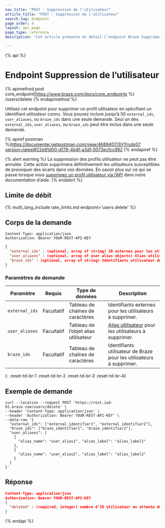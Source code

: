 ```yaml
---
nav_title: "POST : Suppression de l’utilisateur"
article_title: "POST : Suppression de l’utilisateur"
search_tag: Endpoint
page_order: 4
layout: api_page
page_type: reference
description: "Cet article présente en détail l’endpoint Braze Supprimer des informations utilisateur."

---
```

{% api %}
# Endpoint Suppression de l’utilisateur
{% apimethod post core_endpoint|https://www.braze.com/docs/core_endpoints %} 
/users/delete
{% endapimethod %}

Utilisez cet endpoint pour supprimer un profil utilisateur en spécifiant un identifiant utilisateur connu. Vous pouvez inclure jusqu’à 50 `external_ids`, `user_aliases`, ou `braze_ids` dans une seule demande. Seul un des `external_ids`, `user_aliases`, ou `braze_ids` peut être inclus dans une seule demande.

{% apiref postman %}https://documenter.getpostman.com/view/4689407/SVYrsdsG?version=latest#22e91d00-d178-4b4f-a3df-0073ecfcc992 {% endapiref %}

{% alert warning %}
La suppression des profils utilisateur ne peut pas être annulée. Cette action supprimera définitivement les utilisateurs susceptibles de provoquer des écarts dans vos données. En savoir plus sur ce qui se passe lorsque vous [supprimez un profil utilisateur via l’API]({{site.baseurl}}/help/help_articles/api/delete_user/) dans notre documentation d’aide.
{% endalert %}

## Limite de débit

{% multi_lang_include rate_limits.md endpoint='users delete' %}

## Corps de la demande

```
Content-Type: application/json
Authorization: Bearer YOUR-REST-API-KEY
```

```json
{
  "external_ids" : (optional, array of string) ID externes pour les utilisateurs à supprimer,
  "user_aliases" : (optional, array of user alias objects) Alias utilisateur pour les utilisateurs à supprimer,
  "braze_ids" : (optional, array of string) Identifiants utilisateur de Braze pour les utilisateurs à supprimer
}
```
### Paramètres de demande

| Paramètre | Requis | Type de données | Description |
| --------- | ---------| --------- | ----------- |
| `external_ids` | Facultatif | Tableau de chaînes de caractères | Identifiants externes pour les utilisateurs à supprimer. |
| `user_aliases` | Facultatif | Tableau de l’objet alias utilisateur | [Alias utilisateur]({{site.baseurl}}/api/objects_filters/user_alias_object/) pour les utilisateurs à supprimer. |
| `braze_ids` | Facultatif | Tableau de chaînes de caractères | Identifiants utilisateur de Braze pour les utilisateurs à supprimer. |
{: .reset-td-br-1 .reset-td-br-2 .reset-td-br-3  .reset-td-br-4}

## Exemple de demande
```
curl --location --request POST 'https://rest.iad-01.braze.com/users/delete' \
--header 'Content-Type: application/json' \
--header 'Authorization: Bearer YOUR-REST-API-KEY' \
--data-raw '{
  "external_ids": ["external_identifier1", "external_identifier2"],
  "braze_ids": ["braze_identifier1", "braze_identifier2"],
  "user_aliases": [
    {
      "alias_name": "user_alias1", "alias_label": "alias_label1"
    },
    {
      "alias_name": "user_alias2", "alias_label": "alias_label2"
    }
  ]
}'
```

## Réponse

```json
Content-Type: application/json
Authorization: Bearer YOUR-REST-API-KEY
{
  "deleted" : (required, integer) nombre d’ID utilisateur en attente de suppression
}
```
{% endapi %}


